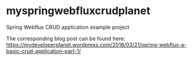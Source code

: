 # myspringwebfluxcrudplanet
Spring Webflux CRUD application example project

The corresponding blog post can be found here: https://mydeveloperplanet.wordpress.com/2018/03/21/spring-webflux-a-basic-crud-application-part-1/
